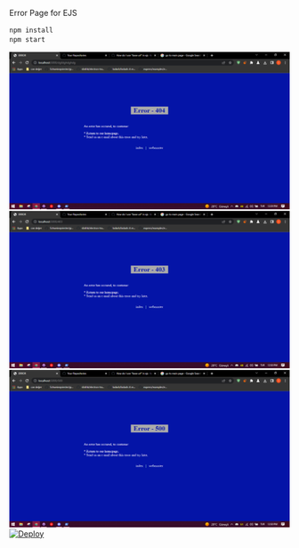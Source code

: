 Error Page for EJS
 
 ```js
 npm install
 npm start
 ```
<img src="./scrsht1.PNG"></img>
<img src="./scrsht2.PNG"></img>
<img src="./scrsht3.PNG"></img>
<a href="https://heroku.com/deploy?template=https://github.com/qorncat/ejs-error-page/tree/heroku">
  <img src="https://www.herokucdn.com/deploy/button.svg" alt="Deploy">
</a>
